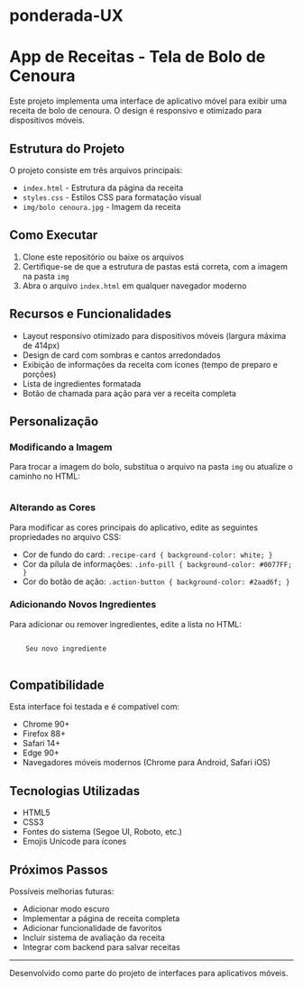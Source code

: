 # ponderada-UX

# App de Receitas - Tela de Bolo de Cenoura

Este projeto implementa uma interface de aplicativo móvel para exibir uma receita de bolo de cenoura. O design é responsivo e otimizado para dispositivos móveis.

## Estrutura do Projeto

O projeto consiste em três arquivos principais:

- `index.html` - Estrutura da página da receita
- `styles.css` - Estilos CSS para formatação visual
- `img/bolo cenoura.jpg` - Imagem da receita

## Como Executar

1. Clone este repositório ou baixe os arquivos
2. Certifique-se de que a estrutura de pastas está correta, com a imagem na pasta `img`
3. Abra o arquivo `index.html` em qualquer navegador moderno

## Recursos e Funcionalidades

- Layout responsivo otimizado para dispositivos móveis (largura máxima de 414px)
- Design de card com sombras e cantos arredondados
- Exibição de informações da receita com ícones (tempo de preparo e porções)
- Lista de ingredientes formatada
- Botão de chamada para ação para ver a receita completa

## Personalização

### Modificando a Imagem
Para trocar a imagem do bolo, substitua o arquivo na pasta `img` ou atualize o caminho no HTML:

```html

```

### Alterando as Cores
Para modificar as cores principais do aplicativo, edite as seguintes propriedades no arquivo CSS:

- Cor de fundo do card: `.recipe-card { background-color: white; }`
- Cor da pílula de informações: `.info-pill { background-color: #0077FF; }`
- Cor do botão de ação: `.action-button { background-color: #2aad6f; }`

### Adicionando Novos Ingredientes
Para adicionar ou remover ingredientes, edite a lista no HTML:

```html

    Seu novo ingrediente
    

```

## Compatibilidade

Esta interface foi testada e é compatível com:
- Chrome 90+
- Firefox 88+
- Safari 14+
- Edge 90+
- Navegadores móveis modernos (Chrome para Android, Safari iOS)

## Tecnologias Utilizadas

- HTML5
- CSS3
- Fontes do sistema (Segoe UI, Roboto, etc.)
- Emojis Unicode para ícones

## Próximos Passos

Possíveis melhorias futuras:
- Adicionar modo escuro
- Implementar a página de receita completa
- Adicionar funcionalidade de favoritos
- Incluir sistema de avaliação da receita
- Integrar com backend para salvar receitas

---

Desenvolvido como parte do projeto de interfaces para aplicativos móveis.